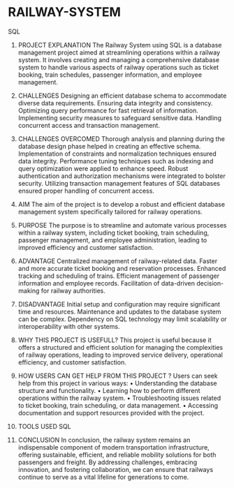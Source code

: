 # RAILWAY-SYSTEM
SQL
1.	PROJECT EXPLANATION
The Railway System using SQL is a database management project aimed at streamlining operations within a railway system. It involves creating and managing a comprehensive database system to handle various aspects of railway operations such as ticket booking, train schedules, passenger information, and employee management.
2.	CHALLENGES
Designing an efficient database schema to accommodate diverse data requirements.
Ensuring data integrity and consistency.
Optimizing query performance for fast retrieval of information.
Implementing security measures to safeguard sensitive data.
Handling concurrent access and transaction management.

3.	CHALLENGES OVERCOMED
Thorough analysis and planning during the database design phase helped in creating an effective schema.
Implementation of constraints and normalization techniques ensured data integrity.
Performance tuning techniques such as indexing and query optimization were applied to enhance speed.
Robust authentication and authorization mechanisms were integrated to bolster security.
Utilizing transaction management features of SQL databases ensured proper handling of concurrent access.

4.	AIM 
The aim of the project is to develop a robust and efficient database management system specifically tailored for railway operations.
5.	PURPOSE 
The purpose is to streamline and automate various processes within a railway system, including ticket booking, train scheduling, passenger management, and employee administration, leading to improved efficiency and customer satisfaction.
6.	ADVANTAGE
Centralized management of railway-related data.
Faster and more accurate ticket booking and reservation processes.
Enhanced tracking and scheduling of trains.
Efficient management of passenger information and employee records.
Facilitation of data-driven decision-making for railway authorities.

7.	DISADVANTAGE
Initial setup and configuration may require significant time and resources.
Maintenance and updates to the database system can be complex.
Dependency on SQL technology may limit scalability or interoperability with other systems.

8.	WHY THIS PROJECT IS USEFULL?
This project is useful because it offers a structured and efficient solution for managing the complexities of railway operations, leading to improved service delivery, operational efficiency, and customer satisfaction.
9.	HOW USERS CAN GET HELP FROM THIS PROJECT ?
Users can seek help from this project in various ways:
•	Understanding the database structure and functionality.
•	Learning how to perform different operations within the railway system.
•	Troubleshooting issues related to ticket booking, train scheduling, or data management.
•	Accessing documentation and support resources provided with the project.

10.	TOOLS USED
SQL
11.	CONCLUSION
In conclusion, the railway system remains an indispensable component of modern transportation infrastructure, offering sustainable, efficient, and reliable mobility solutions for both passengers and freight. By addressing challenges, embracing innovation, and fostering collaboration, we can ensure that railways continue to serve as a vital lifeline for generations to come.
